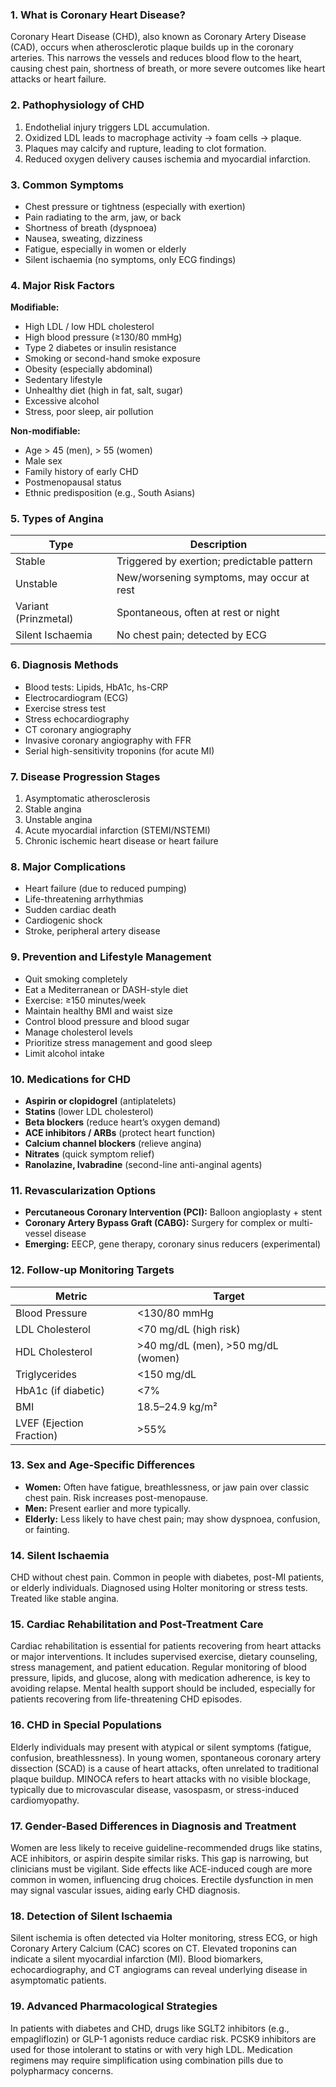 ### 1. What is Coronary Heart Disease?
Coronary Heart Disease (CHD), also known as Coronary Artery Disease (CAD), occurs when atherosclerotic plaque builds up in the coronary arteries. This narrows the vessels and reduces blood flow to the heart, causing chest pain, shortness of breath, or more severe outcomes like heart attacks or heart failure.

### 2. Pathophysiology of CHD
1. Endothelial injury triggers LDL accumulation.
2. Oxidized LDL leads to macrophage activity → foam cells → plaque.
3. Plaques may calcify and rupture, leading to clot formation.
4. Reduced oxygen delivery causes ischemia and myocardial infarction.

### 3. Common Symptoms
- Chest pressure or tightness (especially with exertion)
- Pain radiating to the arm, jaw, or back
- Shortness of breath (dyspnoea)
- Nausea, sweating, dizziness
- Fatigue, especially in women or elderly
- Silent ischaemia (no symptoms, only ECG findings)

### 4. Major Risk Factors

**Modifiable:**
- High LDL / low HDL cholesterol
- High blood pressure (≥130/80 mmHg)
- Type 2 diabetes or insulin resistance
- Smoking or second-hand smoke exposure
- Obesity (especially abdominal)
- Sedentary lifestyle
- Unhealthy diet (high in fat, salt, sugar)
- Excessive alcohol
- Stress, poor sleep, air pollution

**Non-modifiable:**
- Age > 45 (men), > 55 (women)
- Male sex
- Family history of early CHD
- Postmenopausal status
- Ethnic predisposition (e.g., South Asians)

### 5. Types of Angina
| Type                | Description                                |
|---------------------|--------------------------------------------|
| Stable              | Triggered by exertion; predictable pattern |
| Unstable            | New/worsening symptoms, may occur at rest  |
| Variant (Prinzmetal)| Spontaneous, often at rest or night        |
| Silent Ischaemia    | No chest pain; detected by ECG             |

### 6. Diagnosis Methods
- Blood tests: Lipids, HbA1c, hs-CRP
- Electrocardiogram (ECG)
- Exercise stress test
- Stress echocardiography
- CT coronary angiography
- Invasive coronary angiography with FFR
- Serial high-sensitivity troponins (for acute MI)

### 7. Disease Progression Stages
1. Asymptomatic atherosclerosis
2. Stable angina
3. Unstable angina
4. Acute myocardial infarction (STEMI/NSTEMI)
5. Chronic ischemic heart disease or heart failure

### 8. Major Complications
- Heart failure (due to reduced pumping)
- Life-threatening arrhythmias
- Sudden cardiac death
- Cardiogenic shock
- Stroke, peripheral artery disease

### 9. Prevention and Lifestyle Management
- Quit smoking completely
- Eat a Mediterranean or DASH-style diet
- Exercise: ≥150 minutes/week
- Maintain healthy BMI and waist size
- Control blood pressure and blood sugar
- Manage cholesterol levels
- Prioritize stress management and good sleep
- Limit alcohol intake

### 10. Medications for CHD
- **Aspirin or clopidogrel** (antiplatelets)
- **Statins** (lower LDL cholesterol)
- **Beta blockers** (reduce heart’s oxygen demand)
- **ACE inhibitors / ARBs** (protect heart function)
- **Calcium channel blockers** (relieve angina)
- **Nitrates** (quick symptom relief)
- **Ranolazine, Ivabradine** (second-line anti-anginal agents)

### 11. Revascularization Options
- **Percutaneous Coronary Intervention (PCI):** Balloon angioplasty + stent
- **Coronary Artery Bypass Graft (CABG):** Surgery for complex or multi-vessel disease
- **Emerging:** EECP, gene therapy, coronary sinus reducers (experimental)

### 12. Follow-up Monitoring Targets
| Metric             | Target                           |
|--------------------|----------------------------------|
| Blood Pressure      | <130/80 mmHg                     |
| LDL Cholesterol     | <70 mg/dL (high risk)            |
| HDL Cholesterol     | >40 mg/dL (men), >50 mg/dL (women)|
| Triglycerides       | <150 mg/dL                       |
| HbA1c (if diabetic) | <7%                              |
| BMI                 | 18.5–24.9 kg/m²                  |
| LVEF (Ejection Fraction)| >55%                        |

### 13. Sex and Age-Specific Differences
- **Women:** Often have fatigue, breathlessness, or jaw pain over classic chest pain. Risk increases post-menopause.
- **Men:** Present earlier and more typically.
- **Elderly:** Less likely to have chest pain; may show dyspnoea, confusion, or fainting.

### 14. Silent Ischaemia
CHD without chest pain. Common in people with diabetes, post-MI patients, or elderly individuals. Diagnosed using Holter monitoring or stress tests. Treated like stable angina.

### 15. Cardiac Rehabilitation and Post-Treatment Care
Cardiac rehabilitation is essential for patients recovering from heart attacks or major interventions. It includes supervised exercise, dietary counseling, stress management, and patient education. Regular monitoring of blood pressure, lipids, and glucose, along with medication adherence, is key to avoiding relapse. Mental health support should be included, especially for patients recovering from life-threatening CHD episodes.

### 16. CHD in Special Populations
Elderly individuals may present with atypical or silent symptoms (fatigue, confusion, breathlessness). In young women, spontaneous coronary artery dissection (SCAD) is a cause of heart attacks, often unrelated to traditional plaque buildup. MINOCA refers to heart attacks with no visible blockage, typically due to microvascular disease, vasospasm, or stress-induced cardiomyopathy.

### 17. Gender-Based Differences in Diagnosis and Treatment
Women are less likely to receive guideline-recommended drugs like statins, ACE inhibitors, or aspirin despite similar risks. This gap is narrowing, but clinicians must be vigilant. Side effects like ACE-induced cough are more common in women, influencing drug choices. Erectile dysfunction in men may signal vascular issues, aiding early CHD diagnosis.

### 18. Detection of Silent Ischaemia
Silent ischemia is often detected via Holter monitoring, stress ECG, or high Coronary Artery Calcium (CAC) scores on CT. Elevated troponins can indicate a silent myocardial infarction (MI). Blood biomarkers, echocardiography, and CT angiograms can reveal underlying disease in asymptomatic patients.

### 19. Advanced Pharmacological Strategies
In patients with diabetes and CHD, drugs like SGLT2 inhibitors (e.g., empagliflozin) or GLP-1 agonists reduce cardiac risk. PCSK9 inhibitors are used for those intolerant to statins or with very high LDL. Medication regimens may require simplification using combination pills due to polypharmacy concerns.